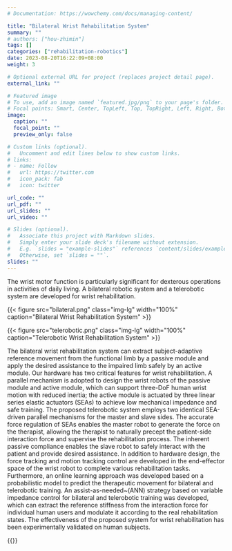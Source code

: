 ```yaml
---
# Documentation: https://wowchemy.com/docs/managing-content/

title: "Bilateral Wrist Rehabilitation System"
summary: ""
# authors: ["hou-zhimin"]
tags: []
categories: ["rehabilitation-robotics"]
date: 2023-08-20T16:22:09+08:00
weight: 3

# Optional external URL for project (replaces project detail page).
external_link: ""

# Featured image
# To use, add an image named `featured.jpg/png` to your page's folder.
# Focal points: Smart, Center, TopLeft, Top, TopRight, Left, Right, BottomLeft, Bottom, BottomRight.
image:
  caption: ""
  focal_point: ""
  preview_only: false

# Custom links (optional).
#   Uncomment and edit lines below to show custom links.
# links:
# - name: Follow
#   url: https://twitter.com
#   icon_pack: fab
#   icon: twitter

url_code: ""
url_pdf: ""
url_slides: ""
url_video: ""

# Slides (optional).
#   Associate this project with Markdown slides.
#   Simply enter your slide deck's filename without extension.
#   E.g. `slides = "example-slides"` references `content/slides/example-slides.md`.
#   Otherwise, set `slides = ""`.
slides: ""
---
```


The wrist motor function is particularly significant for dexterous operations in activities of daily living. A bilateral robotic system and a telerobotic system are developed for wrist rehabilitation. 

{{< figure src="bilateral.png" class="img-lg" width="100%" caption="Bilateral Wrist Rehabilitation System" >}}

{{< figure src="telerobotic.png" class="img-lg" width="100%" caption="Telerobotic Wrist Rehabilitation System" >}}

The bilateral wrist rehabilitation system can extract subject-adaptive reference movement from the functional limb by a passive module and apply the desired assistance to the impaired limb safely by an active module. Our hardware has two critical features for wrist rehabilitation. A parallel mechanism is adopted to design the wrist robots of the passive module and active module, which can support three-DoF human wrist motion with reduced inertia; the active module is actuated by three linear series elastic actuators (SEAs) to achieve low mechanical impedance and safe training. The proposed telerobotic system employs two identical SEA-driven parallel mechanisms for the master and slave sides. The accurate force regulation of SEAs enables the master robot to generate the force on the therapist, allowing the therapist to naturally precept the patient-side interaction force and supervise the rehabilitation process. The inherent passive compliance enables the slave robot to safely interact with the patient and provide desired assistance. In addition to hardware design, the force tracking and motion tracking control are developed in the end-effector space of the wrist robot to complete various rehabilitation tasks. Furthermore, an online learning approach was developed based on a probabilistic model to predict the therapeutic movement for bilateral and telerobotic training. An assist-as-needed~(ANN) strategy based on variable impedance control for bilateral and telerobotic training was developed, which can extract the reference stiffness from the interaction force for individual human users and modulate it according to the real rehabilitation states.  The effectiveness of the proposed system for wrist rehabilitation has been experimentally validated on human subjects.  

{{<youtube dd9NHM37I1k>}}
